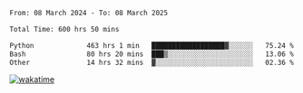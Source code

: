 <!--START_SECTION:waka-->

```txt
From: 08 March 2024 - To: 08 March 2025

Total Time: 600 hrs 50 mins

Python             463 hrs 1 min   ██████████████████▓░░░░░░   75.24 %
Bash               80 hrs 20 mins  ███▒░░░░░░░░░░░░░░░░░░░░░   13.06 %
Other              14 hrs 32 mins  ▓░░░░░░░░░░░░░░░░░░░░░░░░   02.36 %
```

<!--END_SECTION:waka-->
[![wakatime](https://wakatime.com/badge/user/5f89a63a-5294-4958-ad30-2b3455e63f2a.svg)](https://wakatime.com/@5f89a63a-5294-4958-ad30-2b3455e63f2a)
